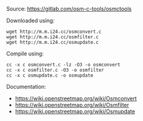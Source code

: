 Source: https://gitlab.com/osm-c-tools/osmctools

Downloaded using:
```
wget http://m.m.i24.cc/osmconvert.c
wget http://m.m.i24.cc/osmfilter.c
wget http://m.m.i24.cc/osmupdate.c
```

Compile using:
```
cc -x c osmconvert.c -lz -O3 -o osmconvert
cc -x c osmfilter.c -O3 -o osmfilter
cc -x c osmupdate.c -o osmupdate
```

Documentation:
* https://wiki.openstreetmap.org/wiki/Osmconvert
* https://wiki.openstreetmap.org/wiki/Osmfilter
* https://wiki.openstreetmap.org/wiki/Osmupdate